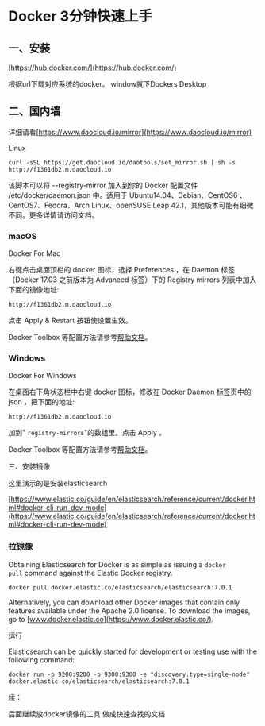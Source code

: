 # Docker 3分钟快速上手

## 一、安装

[https://hub.docker.com/](https://hub.docker.com/)

根据url下载对应系统的docker。 window就下Dockers Desktop

## 二、国内墙

详细请看[https://www.daocloud.io/mirror](https://www.daocloud.io/mirror)

Linux

`curl -sSL https://get.daocloud.io/daotools/set_mirror.sh | sh -s http://f1361db2.m.daocloud.io`

该脚本可以将 --registry-mirror 加入到你的 Docker 配置文件 /etc/docker/daemon.json 中。适用于 Ubuntu14.04、Debian、CentOS6 、CentOS7、Fedora、Arch Linux、openSUSE Leap 42.1，其他版本可能有细微不同。更多详情请访问文档。

### macOS

Docker For Mac

右键点击桌面顶栏的 docker 图标，选择 Preferences ，在 Daemon 标签（Docker 17.03 之前版本为 Advanced 标签）下的 Registry mirrors 列表中加入下面的镜像地址:

`http://f1361db2.m.daocloud.io`

点击 Apply & Restart 按钮使设置生效。

Docker Toolbox 等配置方法请参考[帮助文档](http://guide.daocloud.io/dcs/daocloud-9153151.html#docker-toolbox)。

### Windows

Docker For Windows

在桌面右下角状态栏中右键 docker 图标，修改在 Docker Daemon 标签页中的 json ，把下面的地址:

`http://f1361db2.m.daocloud.io`

加到" `registry-mirrors`"的数组里。点击 Apply 。

Docker Toolbox 等配置方法请参考[帮助文档](http://guide.daocloud.io/dcs/daocloud-9153151.html#docker-toolbox)。

三、安装镜像 

这里演示的是安装elasticsearch

[https://www.elastic.co/guide/en/elasticsearch/reference/current/docker.html#docker-cli-run-dev-mode](https://www.elastic.co/guide/en/elasticsearch/reference/current/docker.html#docker-cli-run-dev-mode)

### 拉镜像

Obtaining Elasticsearch for Docker is as simple as issuing a `docker pull` command against the Elastic Docker registry.

```
docker pull docker.elastic.co/elasticsearch/elasticsearch:7.0.1
```

Alternatively, you can download other Docker images that contain only features available under the Apache 2.0 license. To download the images, go to [www.docker.elastic.co](https://www.docker.elastic.co/).

运行

Elasticsearch can be quickly started for development or testing use with the following command:

```
docker run -p 9200:9200 -p 9300:9300 -e "discovery.type=single-node" docker.elastic.co/elasticsearch/elasticsearch:7.0.1
```



续：

后面继续放docker镜像的工具 做成快速查找的文档